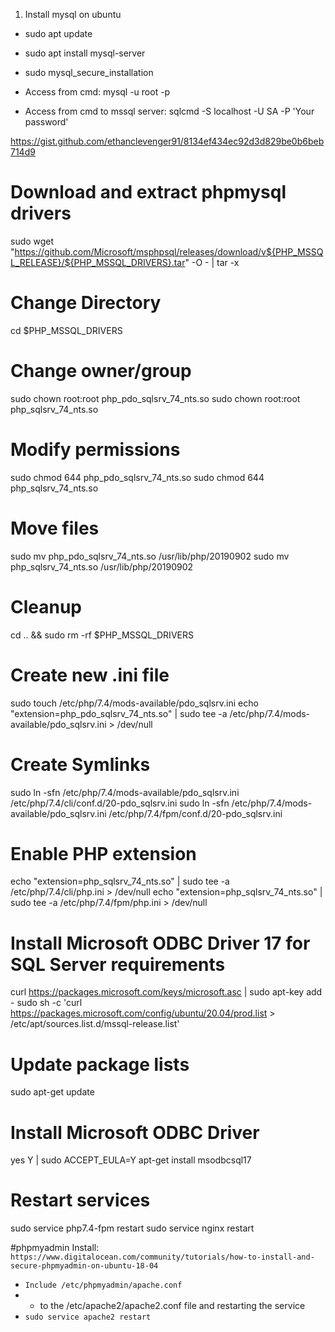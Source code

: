 1. Install mysql on ubuntu
- sudo apt update
- sudo apt install mysql-server
- sudo mysql_secure_installation
- Access from cmd: mysql -u root -p

- Access from cmd to mssql server: sqlcmd -S localhost -U SA -P 'Your password'

https://gist.github.com/ethanclevenger91/8134ef434ec92d3d829be0b6beb714d9

# Download and extract phpmysql drivers
sudo wget "https://github.com/Microsoft/msphpsql/releases/download/v${PHP_MSSQL_RELEASE}/${PHP_MSSQL_DRIVERS}.tar" -O - | tar -x

# Change Directory
cd $PHP_MSSQL_DRIVERS

# Change owner/group
sudo chown root:root php_pdo_sqlsrv_74_nts.so
sudo chown root:root php_sqlsrv_74_nts.so
# Modify permissions
sudo chmod 644 php_pdo_sqlsrv_74_nts.so
sudo chmod 644 php_sqlsrv_74_nts.so

# Move files
sudo mv php_pdo_sqlsrv_74_nts.so /usr/lib/php/20190902
sudo mv php_sqlsrv_74_nts.so /usr/lib/php/20190902

# Cleanup
cd .. && sudo rm -rf $PHP_MSSQL_DRIVERS

# Create new .ini file
sudo touch /etc/php/7.4/mods-available/pdo_sqlsrv.ini
echo "extension=php_pdo_sqlsrv_74_nts.so" | sudo tee -a /etc/php/7.4/mods-available/pdo_sqlsrv.ini > /dev/null

# Create Symlinks
sudo ln -sfn /etc/php/7.4/mods-available/pdo_sqlsrv.ini /etc/php/7.4/cli/conf.d/20-pdo_sqlsrv.ini
sudo ln -sfn /etc/php/7.4/mods-available/pdo_sqlsrv.ini /etc/php/7.4/fpm/conf.d/20-pdo_sqlsrv.ini

# Enable PHP extension
echo "extension=php_sqlsrv_74_nts.so" | sudo tee -a /etc/php/7.4/cli/php.ini > /dev/null
echo "extension=php_sqlsrv_74_nts.so" | sudo tee -a /etc/php/7.4/fpm/php.ini > /dev/null

# Install Microsoft ODBC Driver 17 for SQL Server requirements
curl https://packages.microsoft.com/keys/microsoft.asc | sudo apt-key add -
sudo sh -c 'curl https://packages.microsoft.com/config/ubuntu/20.04/prod.list > /etc/apt/sources.list.d/mssql-release.list'
# Update package lists
sudo apt-get update
# Install Microsoft ODBC Driver
yes Y | sudo ACCEPT_EULA=Y apt-get install msodbcsql17

# Restart services
sudo service php7.4-fpm restart
sudo service nginx restart

#phpmyadmin
Install: `https://www.digitalocean.com/community/tutorials/how-to-install-and-secure-phpmyadmin-on-ubuntu-18-04`
- `Include /etc/phpmyadmin/apache.conf`
- + to the /etc/apache2/apache2.conf file and restarting the service
- `sudo service apache2 restart`

